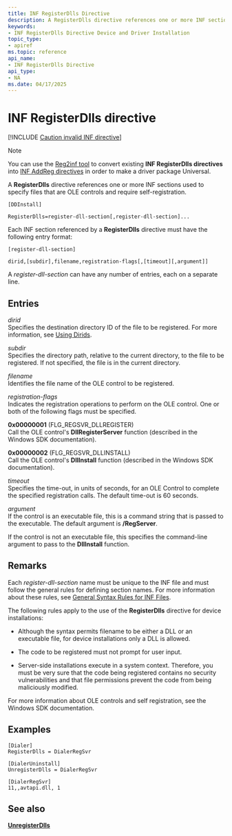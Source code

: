 ```yaml
---
title: INF RegisterDlls Directive
description: A RegisterDlls directive references one or more INF sections used to specify files that are OLE controls and require self-registration.
keywords:
- INF RegisterDlls Directive Device and Driver Installation
topic_type:
- apiref
ms.topic: reference
api_name:
- INF RegisterDlls Directive
api_type:
- NA
ms.date: 04/17/2025
---
```


# INF RegisterDlls directive

[!INCLUDE [Caution invalid INF directive](../includes/inf-directive-invalid-22h2.md)]

> [!NOTE]
> You can use the [Reg2inf tool](../devtest/reg2inf.md) to convert existing **INF RegisterDlls directives** into [INF AddReg directives](../install/inf-addreg-directive.md) in order to make a driver package Universal.

A **RegisterDlls** directive references one or more INF sections used to specify files that are OLE controls and require self-registration.

```inf
[DDInstall]
  
RegisterDlls=register-dll-section[,register-dll-section]...
```

Each INF section referenced by a **RegisterDlls** directive must have the following entry format:

```inf
[register-dll-section] 
  
dirid,[subdir],filename,registration-flags[,[timeout][,argument]] 
```

A *register-dll-section* can have any number of entries, each on a separate line.

## Entries

*dirid*  
Specifies the destination directory ID of the file to be registered. For more information, see [Using Dirids](using-dirids.md).

*subdir*  
Specifies the directory path, relative to the current directory, to the file to be registered. If not specified, the file is in the current directory.

*filename*  
Identifies the file name of the OLE control to be registered.

*registration-flags*  
Indicates the registration operations to perform on the OLE control. One or both of the following flags must be specified.

**0x00000001** (FLG_REGSVR_DLLREGISTER)  
Call the OLE control's **DllRegisterServer** function (described in the Windows SDK documentation).

**0x00000002** (FLG_REGSVR_DLLINSTALL)  
Call the OLE control's **DllInstall** function (described in the Windows SDK documentation).

*timeout*  
Specifies the time-out, in units of seconds, for an OLE Control to complete the specified registration calls. The default time-out is 60 seconds.

*argument*  
If the control is an executable file, this is a command string that is passed to the executable. The default argument is **/RegServer**.

If the control is not an executable file, this specifies the command-line argument to pass to the **DllInstall** function.

## Remarks

Each *register-dll-section* name must be unique to the INF file and must follow the general rules for defining section names. For more information about these rules, see [General Syntax Rules for INF Files](general-syntax-rules-for-inf-files.md).

The following rules apply to the use of the **RegisterDlls** directive for device installations:

- Although the syntax permits filename to be either a DLL or an executable file, for device installations only a DLL is allowed.

- The code to be registered must not prompt for user input.

- Server-side installations execute in a system context. Therefore, you must be very sure that the code being registered contains no security vulnerabilities and that file permissions prevent the code from being maliciously modified.

For more information about OLE controls and self registration, see the Windows SDK documentation.

## Examples

```inf
[Dialer]
RegisterDlls = DialerRegSvr

[DialerUninstall]
UnregisterDlls = DialerRegSvr

[DialerRegSvr]
11,,avtapi.dll, 1
```

## See also

[**UnregisterDlls**](inf-unregisterdlls-directive.md)
